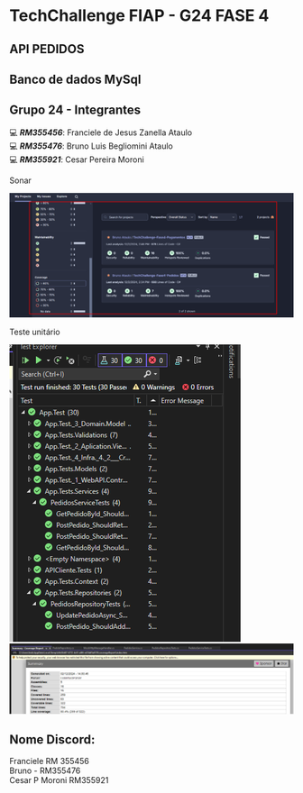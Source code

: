 # TechChallenge FIAP - G24 FASE 4

## API PEDIDOS

## Banco de dados MySql

## Grupo 24 - Integrantes
💻 *<b>RM355456</b>*: Franciele de Jesus Zanella Ataulo </br>
💻 *<b>RM355476</b>*: Bruno Luis Begliomini Ataulo </br>
💻 *<b>RM355921</b>*: Cesar Pereira Moroni </br>


Sonar

![image1](assets/cobertura.png)

Teste unitário

![image2](assets/image2.png)
![image3](assets/image3.png)

## Nome Discord:
Franciele RM 355456</br>
Bruno - RM355476</br>
Cesar P Moroni RM355921</br>
